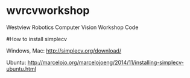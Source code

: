 # wvrcvworkshop
Westview Robotics Computer Vision Workshop Code

#How to install simplecv

Windows, Mac: http://simplecv.org/download/

Ubuntu: http://marcelojo.org/marcelojoeng/2014/11/installing-simplecv-ubuntu.html

